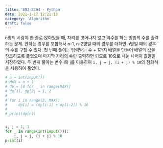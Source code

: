 ```yaml
---
title: 'BOJ-8394 - Python'
date: 2021-1-17 12:21:13
category: 'Algorithm'
draft: false
---
```

n명의 사람이 한 줄로 앉아있을 때, 자리를 벗어나지 않고 악수를 하는 방법의 수를 출력하는 문제. 안하는 경우를 포함해서 n-1, n-2명일 때의 경우를 더하면 n명일 때의 경우의 수를 구할 수 있다. 첫 번째 풀이는 입력받는 수 + 1까지 배열을 만들어 배열의 값을 참조하도록 풀었으며 마지막 자리의 수만 출력하면 되므로 10으로 나눈 나머지 값들을 저장하였다. 두 번째 풀이는 변수 i와 j를 이용하여  `i, j = j, (i + j) % 10`의 점화식을 사용하여 풀었다.
```python
# n = int(input())
# MAX = n + 1
# dp = [0 for _ in range(MAX)]
# dp[1], dp[2] = 1, 2
#
# for i in range(3, MAX):
#     dp[i] = (dp[i-1] + dp[i-2]) % 10
#
# print(dp[n])


i, j = 1, 1
for _ in range(int(input())):
    i, j = j, (i + j) % 10
print(i)

```